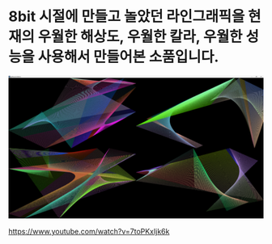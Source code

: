 # 8bit 시절에 만들고 놀았던 라인그래픽을 현재의 우월한 해상도, 우월한 칼라, 우월한 성능을 사용해서 만들어본 소품입니다. 

![screenshot](doc/gd4line2d.png)

https://www.youtube.com/watch?v=7toPKxIjk6k
